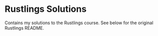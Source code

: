 # Rustlings Solutions

Contains my solutions to the Rustlings course. See below for the original Rustlings README.

